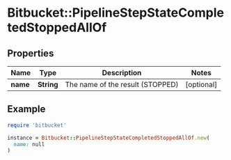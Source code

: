 # Bitbucket::PipelineStepStateCompletedStoppedAllOf

## Properties

| Name | Type | Description | Notes |
| ---- | ---- | ----------- | ----- |
| **name** | **String** | The name of the result (STOPPED) | [optional] |

## Example

```ruby
require 'bitbucket'

instance = Bitbucket::PipelineStepStateCompletedStoppedAllOf.new(
  name: null
)
```

